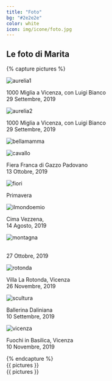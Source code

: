 ```yaml
---
title: "Foto"
bg: "#2e2e2e"
color: white
icon: img/icone/foto.jpg
---
```

## Le foto di Marita

{% capture pictures %}
  <div><img src="img/foto/aurelia1.jpg" alt="aurelia1" /><p> 1000 Miglia a Vicenza, con Luigi Bianco <br/> 29 Settembre, 2019 </p></div>
  <div><img src="img/foto/aurelia2.jpg" alt="aurelia2" /><p> 1000 Miglia a Vicenza, con Luigi Bianco <br/> 29 Settembre, 2019 </p></div>
  <div><img src="img/foto/bellamamma.jpg" alt="bellamamma" /><p></p></div>
  <div><img src="img/foto/cavallo.jpg" alt="cavallo" /><p> Fiera Franca di Gazzo Padovano <br/> 13 Ottobre, 2019 </p></div>
  <div><img src="img/foto/fiori.jpg" alt="fiori" /><p> Primavera </p></div>
  <div><img src="img/foto/ilmondoemio.jpg" alt="ilmondoemio" /><p>Cima Vezzena, <br> 14 Agosto, 2019 </p></div>
  <div><img src="img/foto/montagna.jpg" alt="montagna" /><p>  <br/> 27 Ottobre, 2019 </p></div>
  <div><img src="img/foto/rotonda.jpg" alt="rotonda" /><p> Villa La Rotonda, Vicenza <br/> 26 Novembre, 2019 </p></div>
  <div><img src="img/foto/scultura.jpg" alt="scultura" /><p> Ballerina Daliniana <br/> 10 Settembre, 2019 </p></div>
  <div><img src="img/foto/vicenza.jpg" alt="vicenza" /><p> Fuochi in Basilica, Vicenza <br/> 10 Novembre, 2019 </p></div>
{% endcapture %}

<div class="carosello grande" id="carosello-foto-grande" data-slick='{"focusOnSelect": true, "arrows": true, "dots": false, "fade": true, "autoplay": true, "asNavFor": "#carosello-foto-piccole", "speed": 800, "autoplaySpeed": 4500}'>
{{ pictures }}
</div>

<div class="carosello piccole" id="carosello-foto-piccole" data-slick='{"variableWidth": true, "centerMode": true, "focusOnSelect": true, "infinite": true, "arrows": true, "dots": false, "asNavFor": "#carosello-foto-grande"}'>
{{ pictures }}
</div>
